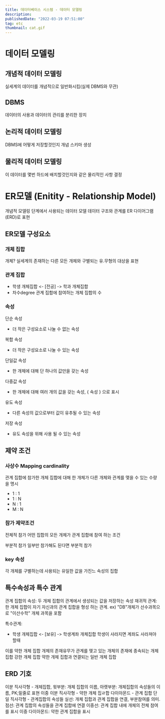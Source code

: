 ```yaml
---
title: 데이터베이스 시스템 - 데이터 모델링
description:
publishedDate: "2022-03-19 07:51:00"
tag: etc
thumbnail: cat.gif
---
```


# 데이터 모델링

## 개념적 데이터 모델링

실세계의 데이터를 개념적으로 일반화시킴(실제 DBMS와 무관)

## DBMS

데이터의 사용과 데이터의 관리를 분리한 장치

## 논리적 데이터 모델링

DBMS에 어떻게 저장할것인지
개념 스키마 생성

## 물리적 데이터 모델링

이 데이터를 몇번 하드에 배치할것인지와 같은 물리적인 사항 결정

# ER모델 (Enitity - Relationship Model)

개념적 모델링 단계에서 사용되는 데이터 모델
데이터 구조와 관계를 ER 다이어그램(ERD)로 표현

## ER모델 구성요소

### 개체 집합

개체? 실세계의 존재하는 다른 모든 개체와 구별되는 유.무형의 대상을 표현

### 관계 집합

- 학생 개체집합 <- [전공] -> 학과 개체집합
- 차수degree 관계 집합에 참여하는 개체 집합의 수

### 속성

단순 속성

- 더 작은 구성요소로 나눌 수 없는 속성

복합 속성

- 더 작은 구성요소로 나눌 수 있는 속성

단일값 속성

- 한 개체에 대해 단 하나의 값만을 갖는 속성

다중값 속성

- 한 개체에 대해 여러 개의 값을 갖는 속성, { 속성 } 으로 표시

유도 속성

- 다른 속성의 값으로부터 값이 유추될 수 있는 속성

저장 속성

- 유도 속성을 위해 사용 될 수 있는 속성

## 제약 조건

### 사상수 Mapping cardinality

관계 집합에 참가한 개체 집합에 대해 한 개체가 다른 개체와 관계를 맺을 수 있는 수량을 명시

- 1 : 1
- 1 : N
- N : 1
- M : N

### 참가 제약조건

전체적 참가
어떤 집합의 모든 개체가 관계 집합에 참여 하는 조건

부분적 참가
일부만 참가해도 된다면 부분적 참가

### key 속성

각 개체를 구별하는데 사용되는 유일한 값을 가진느 속성의 집합

## 특수속성과 특수 관계

관계 집합의 속성: 두 개체 집합의 관계에서 생성되는 값을 저장하는 속성
재귀적 관계: 한 개체 집합이 자기 자신과의 관계 집합을 형성 하는 관계. ex) "DB"개체가 선수과목으로 "이산수학" 개체 과목을 포함

특수관계:

- 학생 개체집합 <- [보유] -> 학생계좌 개체집합
  학생이 사라지면 계좌도 사라져야 할때

이를
약한 개체 집합
개체의 존재유무가 관계를 맺고 있는 개체의 존재에 종속되는 개체 집합
강한 개체 집합
약한 개체 집합과 연결되는 일반 개체 집합

## ERD 기호

이분 직사각형 - 개체집합, 윗부분: 개체 집합의 이름, 아랫부분: 개체집합의 속성들의 이름, PK;밑줄로 표현
이중 이분 직사각형 - 약한 개체 집ㄹ합
다이아몬드 - 관계 집합
단일 직사각형 - 관계집합의 속성들
실선: 개체 집합과 관계 집합을 연결, 부분참여를 의미.
점선: 관계 집합의 속성들을 관계 집합에 연결
이중선: 관계 집합 내에 개체의 전체 참여를 표시
이중 다이아몬드: 약한 관계 집합을 표시
